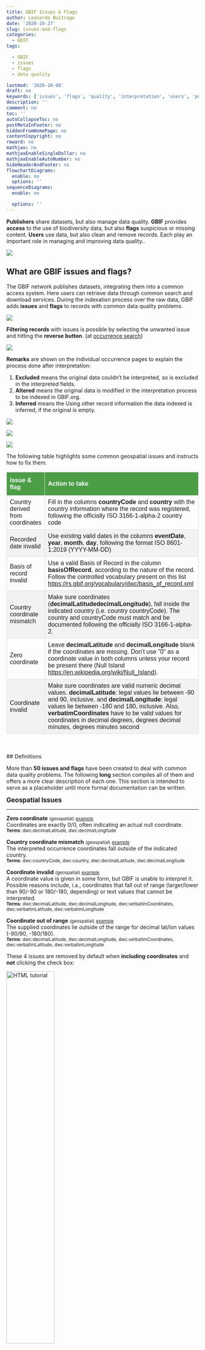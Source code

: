 ```yaml
---
title: GBIF Issues & Flags
author: Leonardo Buitrago
date: '2020-10-27'
slug: issues-and-flags
categories:
  - GBIF
tags:

  - GBIF
  - issues
  - flags
  - data quality

lastmod: '2020-10-08'
draft: no
keywords: ['issues', 'flags', 'quality', 'interpretation', 'users', 'publishers', 'GBIF']
description: ''
comment: no
toc: ''
autoCollapseToc: no
postMetaInFooter: no
hiddenFromHomePage: no
contentCopyright: no
reward: no
mathjax: no
mathjaxEnableSingleDollar: no
mathjaxEnableAutoNumber: no
hideHeaderAndFooter: no
flowchartDiagrams:
  enable: no
  options: ''
sequenceDiagrams:
  enable: no

  options: ''
---
```


**Publishers** share datasets, but also manage data quality.  **GBIF** provides **access** to the use of biodiversity data, but also **flags** suspicious or missing content. **Users** use data, but also clean and remove records. Each play an important role in managing and improving data quality..

![](/post/2020-10-09-issues-and-flags_files/workflow1.png)

## What are GBIF issues and flags?

The GBIF network publishes datasets, integrating them into a common access system. Here users can retrieve data through common search and download services. During the indexation process over the raw data, GBIF adds **issues** and **flags** to records with common data quality problems.

<!--
During **interpretation** GBIF performs additional checks and conversion routines. This **interpretation** is to ensure that data are interoperable and useful.

-->

![](/post/2020-10-09-issues-and-flags_files/workflow2.png)

<!--

* Flags help users to filter or be aware of possible inconsistencies in the data.
* Flags help data providers detect different quality issues that can be fixed in the published dataset/records.

-->

<!--

![](/post/2020-10-09-issues-and-flags_files/issues&flags_main.png)

 Write your comments here 

Thinking on how publishers and users can deal with the issues/flags identified by GBIF.org is important to recognize the most common problems that this mechanism can help to improve the data quality:

- Lack in the use of controlled vocabularies (e.g. basisOfRecord)
- Inconsistent data (e.g. country ≠ countryCode)
- Using appropriate standardized formats, like ISO codes (e.g. countryCode, eventDate)
- Using valid values to interpret/index numeric data (e.g. individualCount, coordinateUncertaintyInMeters)
- Values between the correct numeric range laid in the right columns (e.g. elevation/depth swapped)
- Inappropriate use of zero (0) to document empty or missing values (e.g. decimal Lat/Long = 0)
- Using correct characters to build lists (e.g. references, url)

-->

**Filtering records** with issues is possible by selecting the unwanted issue and hitting the **reverse button**. (at [occurrence search](https://www.gbif.org/occurrence/search))


![](/post/2020-10-09-issues-and-flags_files/filtering.png)

**Remarks** are shown on the individual occurrence pages to explain the process done after interpretation:

1. **Excluded** means the original data couldn’t be interpreted, so is excluded in the interpreted fields.
2. **Altered** means the original data is modified in the interpretation process to be indexed in GBIF.org.
3. **Inferred** means the Using other record information the data indexed is inferred, if the original is empty.

![](/post/2020-10-09-issues-and-flags_files/excluded.png)

![](/post/2020-10-09-issues-and-flags_files/altered.png)

![](/post/2020-10-09-issues-and-flags_files/inferred.png)

<!--

### For Data providers (“publishers”)

A list of issues & flags is also available for each dataset at the dataset page metrics (e.g. https://www.gbif.org/dataset/4fa7b334-ce0d-4e88-aaae-2e0c138d049e/metrics). This helps publishers to identify what data quality issues to tackle.

![](/post/2020-10-09-issues-and-flags_files/dataset.png)

## How to improve data quality using issues and flags?

-->

The following table highlights some common geospatial issues and instructs how to fix them. 

<style>
#issues {
  font-family: "Trebuchet MS", Arial, Helvetica, sans-serif;
  border-collapse: collapse;
  width: 100%;
  max-width: 100%;
  overflow: auto;
}

#issues td, #issues th {
  border: 1px solid #ddd;
  padding: 8px;
}

#issues tr:nth-child(even){background-color: #f2f2f2;}

#issues tr:hover {background-color: #ddd;}

#issues th {
  padding-top: 12px;
  padding-bottom: 12px;
  text-align: left;
  background-color: #4B9E46;
  color: white;
}

</style>

<table id = "issues">
<thead>
<tr>
<th align="left"><strong>Issue &amp; flag</strong></th>
<th align="left"><strong>Action to take</strong></th>
</tr>
</thead>
<tbody>
<tr>
<td align="left">Country derived from coordinates</td>
<td align="left">Fill in the columns <strong>countryCode</strong> and <strong>country</strong> with the country information where the record was registered, following the officially ISO 3166-1-alpha-2 country code</td>
</tr>
<tr>
<td align="left">Recorded date invalid</td>
<td align="left">Use existing valid dates in the columns <strong>eventDate</strong>, <strong>year</strong>, <strong>month</strong>, <strong>day</strong>, following the format ISO 8601-1:2019 (YYYY-MM-DD)</td>
</tr>
<tr>
<td align="left">Basis of record invalid</td>
<td align="left">Use a valid Basis of Record in the column <strong>basisOfRecord</strong>, according to the nature of the record. Follow the controlled vocabulary present on this list <a href="https://rs.gbif.org/vocabulary/dwc/basis_of_record.xml">https://rs.gbif.org/vocabulary/dwc/basis_of_record.xml</a></td>
</tr>
<tr>
<td align="left">Country coordinate mismatch</td>
<td align="left">Make sure coordinates (<strong>decimalLatitude</strong><strong>decimalLongitude</strong>), fall inside the indicated country (i.e. country countryCode). The country and countryCode must match and be documented following the officially ISO 3166-1-alpha-2.</td>
</tr>
<tr>
<td align="left">Zero coordinate</td>
<td align="left">Leave <strong>decimalLatitude</strong> and <strong>decimalLongitude</strong> blank if the coordinates are missing. Don't use "0" as a coordinate value in both columns unless your record be present there (Null Island <a href="https://en.wikipedia.org/wiki/Null_Island">https://en.wikipedia.org/wiki/Null_Island</a>).</td>
</tr>
<tr>
<td align="left">Coordinate invalid</td>
<td align="left">Make sure coordinates are valid numeric decimal values. <strong>decimalLatitude</strong>: legal values lie between -90 and 90, inclusive. and <strong>decimalLongitude</strong>: legal values lie between -180 and 180, inclusive. Also, <strong>verbatimCoordinates</strong> have to be valid values for coordinates in decimal degrees, degrees decimal minutes, degrees minutes second</td>
</tr>
</tbody>
</table>


<br>
<br>
## Definitions

More than **50 issues and flags** have been created to deal with common data quality problems. The following **long** section compiles all of them and offers a more clear description of each one. This section is intended to serve as a placeholder until more formal documentation can be written.  

<big>**Geospatial Issues**</big>

- - -

**Zero coordinate** <small>(geospatial)</small> <small>[example](https://www.gbif.org/occurrence/search?issue=ZERO_COORDINATE)</small><br>Coordinates are exactly 0/0, often indicating an actual null coordinate.<br><small>**Terms**: dwc:decimalLatitude, dwc:decimalLongitude</small><br>

**Country coordinate mismatch** <small>(geospatial)</small> <small>[example](https://www.gbif.org/occurrence/search?issue=COUNTRY_COORDINATE_MISMATCH)</small><br>The interpreted occurrence coordinates fall outside of the indicated country.<br><small>**Terms**: dwc:countryCode, dwc:country, dwc:decimalLatitude, dwc:decimalLongitude</small><br>

**Coordinate invalid** <small>(geospatial)</small> <small>[example](https://www.gbif.org/occurrence/search?issue=COORDINATE_INVALID)</small><br>A coordinate value is given in some form, but GBIF is unable to interpret it. Possible reasons include, i.a., coordinates that fall out of range (larger/lower than 90/-90 or 180/-180, depending) or text values that cannot be interpreted.<br><small>**Terms**: dwc:decimalLatitude, dwc:decimalLongitude, dwc:verbatimCoordinates, dwc:verbatimLatitude, dwc:verbatimLongitude</small><br>

**Coordinate out of range** <small>(geospatial)</small> <small>[example](https://www.gbif.org/occurrence/search?issue=COORDINATE_OUT_OF_RANGE)</small><br>The supplied coordinates lie outside of the range for decimal lat/lon values (-90/90, -180/180).<br><small>**Terms**: dwc:decimalLatitude, dwc:decimalLongitude, dwc:verbatimCoordinates, dwc:verbatimLatitude, dwc:verbatimLongitude</small><br>

These 4 issues are removed by default when **including coordinates** and **not** clicking the check box: 

<img src="/post/2020-10-09-issues-and-flags_files/suspicious.png" alt="HTML tutorial" style="width:50%;">

- - -

**Geodetic datum assumed WGS84** <small>(geospatial)</small> <small>[example](https://www.gbif.org/occurrence/search?issue=GEODETIC_DATUM_ASSUMED_WGS84)</small><br>If the datum is null, data interpretation assumes the record coordinates are in WGS84.<br><small>**Terms**: dwc:geodeticDatum</small><br>

**Geodetic datum invalid** <small>(geospatial)</small> <small>[example](https://www.gbif.org/occurrence/search?issue=GEODETIC_DATUM_INVALID)</small><br>The geodetic datum could not be interpreted, because the supplied term cannot be matched against the vocabulary of known values.<br><small>**Terms**: dwc:geodeticDatum</small><br>

**Country mismatch** <small>(geospatial)</small> <small>[example](https://www.gbif.org/occurrence/search?issue=COUNTRY_MISMATCH)</small><br>Interpreted Country and Country code contradict each other.<br><small>**Terms**: dwc:countryCode, dwc:country</small><br>

**Country derived from coordinates** <small>(geospatial)</small> <small>[example](https://www.gbif.org/occurrence/search?issue=COUNTRY_DERIVED_FROM_COORDINATES)</small><br>If the country and country code are not supplied or cannot be matched to known values, data interpretation derives their content from the decimal coordinates through a [lookup service](https://github.com/gbif/geocode).<br><small>**Terms**: dwc:countryCode, dwc:country, dwc:decimalLatitude, dwc:decimalLongitude</small><br>

**Country invalid** <small>(geospatial)</small> <small>[example](https://www.gbif.org/occurrence/search?issue=COUNTRY_INVALID)</small><br>The country or countryCode given cannot be matched to the vocabulary for country names.<br><small>**Terms**: dwc:country</small><br>

**Continent invalid** <small>(geospatial)</small> <small>[example](https://www.gbif.org/occurrence/search?issue=CONTINENT_INVALID)</small><br>The continent given cannot be matched to the vocabulary for continent names<br><small>**Terms**: dwc:continent</small><br>

**Coordinate rounded** <small>(geospatial)</small> <small>[example](https://www.gbif.org/occurrence/search?issue=COORDINATE_ROUNDED)</small><br>In the data interpretation the original coordinates are rounded to 6 decimals (~1m precision).<br><small>**Terms**: dwc:decimalLatitude, dwc:decimalLongitude</small><br>

**Coordinate reprojected** <small>(geospatial)</small> <small>[example](https://www.gbif.org/occurrence/search?issue=COORDINATE_REPROJECTED)</small><br>The original coordinates were successfully reprojected from a different geodetic datum to WGS84.<br><small>**Terms**: dwc:geodeticDatum</small><br>

**Coordinate reprojection suspicious** <small>(geospatial)</small> <small>[example](https://www.gbif.org/occurrence/search?issue=COORDINATE_REPROJECTION_SUSPICIOUS)</small><br>Indicates successful coordinate reprojection according to provided datum, but which results in a datum shift larger than 0.1 decimal degrees.<br><small>**Terms**: dwc:geodeticDatum, dwc:decimalLatitude, dwc:decimalLongitude</small><br>

**Coordinate reprojection failed** <small>(geospatial)</small> <small>[example](https://www.gbif.org/occurrence/search?issue=COORDINATE_REPROJECTION_FAILED)</small><br>The given decimal latitude and longitude could not be reprojected to WGS84 based on the provided datum.<br><small>**Terms**: dwc:geodeticDatum, dwc:decimalLatitude, dwc:decimalLongitude</small><br>

**Coordinate uncertainty meters invalid** <small>(geospatial)</small> <small>[example](https://www.gbif.org/occurrence/search?issue=COORDINATE_UNCERTAINTY_METERS_INVALID)</small><br>The value given for Coordinate uncertainty in meters, indicating the radius of uncertainty around the given decimal coordinates, is not a valid number, or lies outside a plausible range.<br><small>**Terms**: dwc:coordinateUncertaintyInMeters</small><br>

**Coordinate precision invalid** <small>(geospatial)</small> <small>[example](https://www.gbif.org/occurrence/search?issue=COORDINATE_PRECISION_INVALID)</small><br>Indicates an invalid or very unlikely coordinates precision. The value is not a decimal number as expected, or it has an unusually low or high for a margin of uncertainty.<br><small>**Terms**: dwc:coordinatePrecision</small><br>

**Presumed negated longitude** <small>(geospatial)</small> <small>[example](https://www.gbif.org/occurrence/search?issue=PRESUMED_NEGATED_LONGITUDE)</small><br>The supplied longitude value places the coordinates outside of the indicated country. Negating the longitude value would result in a country match.<br><small>**Terms**: dwc:decimalLongitude</small><br>

**Presumed negated latitude** <small>(geospatial)</small> <small>[example](https://www.gbif.org/occurrence/search?issue=PRESUMED_NEGATED_LATITUDE)</small><br>The supplied latitude value places the coordinates outside of the indicated country. Negating the latitude value would result in a country match.<br><small>**Terms**: dwc:decimalLatitude</small><br>

**Presumed swapped coordinate** <small>(geospatial)</small> <small>[example](https://www.gbif.org/occurrence/search?issue=PRESUMED_SWAPPED_COORDINATE)</small><br>Coordinates seem to be swapped when testing against the interpreted country.<br><small>**Terms**: dwc:decimalLatitude, dwc:decimalLongitude, dwc:country</small><br>

**Depth min max swapped** <small>(geospatial)</small> <small>[example](https://www.gbif.org/occurrence/search?issue=DEPTH_MIN_MAX_SWAPPED)</small><br>The values for minimum and maximum depth appear to the swapped.<br><small>**Terms**: dwc:minimumDepthInMeters, dwc:maximumDepthInMeters</small><br>

**Depth non numeric** <small>(geospatial)</small> <small>[example](https://www.gbif.org/occurrence/search?issue=DEPTH_NON_NUMERIC)</small><br>The values for minimum and maximum depth are non-numeric values and cannot be interpreted.<br><small>**Terms**: dwc:minimumDepthInMeters, dwc:maximumDepthInMeters</small><br>

**Depth unlikely** <small>(geospatial)</small> <small>[example](https://www.gbif.org/occurrence/search?issue=DEPTH_UNLIKELY)</small><br>The values for minimum and maximum depth are negative or higher than 11000 (Mariana Trench depth in meters).<br><small>**Terms**: dwc:minimumDepthInMeters, dwc:maximumDepthInMeters</small><br>

**Depth not metric** <small>(geospatial)</small> <small>[example](https://www.gbif.org/occurrence/search?issue=DEPTH_NOT_METRIC)</small><br>Set if supplied depth is not given in the metric system, for example using feet instead of meters.<br><small>**Terms**: dwc:minimumDepthInMeters, dwc:maximumDepthInMeters</small><br>

**Elevation non numeric** <small>(geospatial)</small> <small>[example](https://www.gbif.org/occurrence/search?issue=ELEVATION_NON_NUMERIC)</small><br>The values for minimum and maximum elevation are non-numeric values and cannot be interpreted.<br><small>**Terms**: dwc:minimumElevationInMeters, dwc:maximumElevationMeters</small><br>

**Elevation min max swapped** <small>(geospatial)</small> <small>[example](https://www.gbif.org/occurrence/search?issue=ELEVATION_MIN_MAX_SWAPPED)</small><br>The values for minimum and maximum elevation appear to the swapped.<br><small>**Terms**: dwc:minimumElevationInMeters, dwc:maximumElevationInMeters</small><br>

**Elevation not metric** <small>(geospatial)</small> <small>[example](https://www.gbif.org/occurrence/search?issue=ELEVATION_NOT_METRIC)</small><br>Set if supplied elevation is not given in the metric system, for example using feet instead of meters.<br><small>**Terms**: dwc:minimumElevationInMeters, dwc:maximumElevationInMeters</small><br>

- - -

**Zero** occurrence records are flagged with the following **geospatial issues** on GBIF as of the writing of this post. 

**Elevation unlikely** <small>(geospatial)</small> <small>[example](https://www.gbif.org/occurrence/search?issue=ELEVATION_UNLIKELY)</small><br>The values for minimum and maximum elevation are above the troposphere (17000 m) or below Mariana Trench (11000 m).<br><small>**Terms**: dwc:minimumElevationInMeters, dwc:maximumElevationInMeters</small><br>

**Continent country mismatch** <small>(geospatial)</small> <small>[example](https://www.gbif.org/occurrence/search?issue=CONTINENT_COUNTRY_MISMATCH)</small><br>The interpreted continent and country do not match up.<br><small>**Terms**: dwc:continent, dwc:countryCode, dwc:country</small><br>

**Continent derived from coordinates** <small>(geospatial)</small> <small>[example](https://www.gbif.org/occurrence/search?issue=CONTINENT_DERIVED_FROM_COORDINATES)</small><br>If no value is supplied for the continent or if the values cannot be matched against a known vocabulary, data interpretation derives the continent from the decimal coordinates.<br><small>**Terms**: dwc:continent, dwc:decimalLatitude, dwc:decimal Longitude</small><br>

<!-- maybe do not we need deprecated issues -->
<!-- **Coordinate accuracy invalid** <small>(geospatial)</small> <small>[example](https://www.gbif.org/occurrence/search?issue=COORDINATE_ACCURACY_INVALID)</small><br>Deprecated.<br><small>**Terms**: NA</small><br> -->

<!-- **Coordinate precision uncertainty mismatch** <small>(geospatial)</small> <small>[example](https://www.gbif.org/occurrence/search?issue=COORDINATE_PRECISION_UNCERTAINTY_MISMATCH)</small><br>Deprecated.<br><small>**Terms**: NA</small><br> -->

<br>
<big>**Taxonomic Issues**</big>

- - -

**Taxon match higherrank** <small>(taxonomic)</small> <small>[example](https://www.gbif.org/occurrence/search?issue=TAXON_MATCH_HIGHERRANK)</small><br>The record can be matched to the GBIF taxonomic backbone at a higher rank, but not with the scientific name given.<br><small>**Terms**: dwc:scientificName,dwc:kingdom,dwc:phylum, dwc:class, dwc:order, dwc:family, dwc:genus, dwc:subgenus, dwc:specificEpithet, dwc:infraspecificEpithet, dwc:taxonRank</small><br><br> 
Reasons include:<br/>- The name is new, and not available in the taxonomic datasets yet<br/>- The name is missing in the backbone's taxonomic sources for others reasons<br/>- Formatting or spelling of the scientific name caused interpretation errors

**Taxon match none** <small>(taxonomic)</small> <small>[example](https://www.gbif.org/occurrence/search?issue=TAXON_MATCH_NONE)</small><br>Matching to the taxonomic backbone cannot be done cause there was no match at all or several matches with too little information to keep them apart (homonyms).<br><small>**Terms**: dwc:scientificName,dwc:kingdom,dwc:phylum, dwc:class, dwc:order, dwc:family, dwc:genus, dwc:subgenus, dwc:specificEpithet, dwc:infraspecificEpithet, dwc:taxonRank</small><br>

**Taxon match fuzzy** <small>(taxonomic)</small> <small>[example](https://www.gbif.org/occurrence/search?issue=TAXON_MATCH_FUZZY)</small><br>Matching to the taxonomic backbone can only be done using a fuzzy, non exact match.<br><small>**Terms**: dwc:scientificName,dwc:kingdom,dwc:phylum, dwc:class, dwc:order, dwc:family, dwc:genus, dwc:subgenus, dwc:specificEpithet, dwc:infraspecificEpithet, dwc:taxonRank</small><br>

<br>
<big>**Date Issues**</big>

- - -

**Recorded date invalid** <small>(date)</small> <small>[example](https://www.gbif.org/occurrence/search?issue=RECORDED_DATE_INVALID)</small><br>The recording date given cannot be intrepreted because is invalid.<br><small>**Terms**: dwc:eventDate, dwc:year, dwc:month, dwc:day</small><br><br> Reasons include:<br/>- A non-existing date (e.g "1995-04-34")<br/>- Missing date parts (e.g. Event date without year).<br/>- The date format does not follow the ISO 8601 standard (YYYY-MM-DD)<br>

**Recorded date mismatch** <small>(date)</small> <small>[example](https://www.gbif.org/occurrence/search?issue=RECORDED_DATE_MISMATCH)</small><br>The recording date specified as the eventDate string and the individual year, month, day are contradicting.<br><small>**Terms**: dwc:eventDate, dwc:year, dwc:month, dwc:day</small><br>

**Identified date unlikely** <small>(date)</small> <small>[example](https://www.gbif.org/occurrence/search?issue=IDENTIFIED_DATE_UNLIKELY)</small><br>The identification date is in the future or before Linnean times (1700).<br><small>**Terms**: dwc:dateIdentified</small><br>

**Recorded Date Unlikely** <small>(date)</small> <small>[example](https://www.gbif.org/occurrence/search?issue=RECORDED_DATE_UNLIKELY)</small><br>The recording date is highly unlikely, falling either into the future or representing a very old date before 1600 that predates modern taxonomy.<br><small>**Terms**: dwc:eventDate, dwc:year, dwc:month, dwc:day</small><br>

**Multimedia date invalid** <small>(date)</small> <small>[example](https://www.gbif.org/occurrence/search?issue=MULTIMEDIA_DATE_INVALID)</small><br>The creation date given cannot be intrepreted because is invalid.<br><small>**Terms**: dc:created</small><br><br> Reasons include:<br/>- A non-existing date (e.g "1995-04-34")<br/>- Missing date parts (e.g. Event date without year).<br/>- The date format does not follow the ISO 8601 standard (YYYY-MM-DD)

**Identified date invalid** <small>(date)</small> <small>[example](https://www.gbif.org/occurrence/search?issue=IDENTIFIED_DATE_INVALID)</small><br>The identification date given cannot be intrepreted because is invalid.<br><small>**Terms**: dwc:dateIdentified</small><br><br>Reasons include:<br>- A non-existing date (e.g "1995-04-34")<br>- Missing date parts (e.g. without year).<br>- The date format does not follow the ISO 8601 standard (YYYY-MM-DD)<br>

**Modified date invalid** <small>(date)</small> <small>[example](https://www.gbif.org/occurrence/search?issue=MODIFIED_DATE_INVALID)</small><br>A (partial) invalid modified date is given.<br><small>**Terms**: dc:modified</small><br><br>Reasons include:<br/>- A non-existing date (e.g "1995-04-34")<br/>- Missing date parts (e.g. without year).<br/>- The date format does not follow the ISO 8601 standard (YYYY-MM-DD)

**Modified date unlikely** <small>(date)</small> <small>[example](https://www.gbif.org/occurrence/search?issue=MODIFIED_DATE_UNLIKELY)</small><br>The modified date given is in the future or predates unix time (1970).<br><small>**Terms**: dc:modified</small><br>

**Georeferenced date invalid** <small>(date)</small> <small>[example](https://www.gbif.org/occurrence/search?issue=GEOREFERENCED_DATE_INVALID)</small><br>The georeference date given cannot be intrepreted because it is invalid.<br> 
<small>**Terms**: dwc:georeferencedDate</small><br>

Reasons include:<br>
- A non-existing date (e.g "1995-04-34").<br>
- Missing date parts (e.g. without year).<br>
- The date format does not follow the ISO 8601 standard (YYYY-MM-DD)

**Georeferenced date unlikely** <small>(date)</small> <small>[example](https://www.gbif.org/occurrence/search?issue=GEOREFERENCED_DATE_UNLIKELY)</small><br>The georeference date given is in the future or before Linnean times (1700).<br><small>**Terms**: dwc:georeferencedDate</small><br>

<br>
<big>**Vocabulary Issues**</big>

- - -

**Basis of record invalid** <small>(vocabulary)</small> <small>[example](https://www.gbif.org/occurrence/search?issue=BASIS_OF_RECORD_INVALID)</small><br>The given basis of record is impossible to interpret or very different from the recommended vocabulary: http://rs.gbif.org/vocabulary/dwc/basis_of_record.xml<br><small>**Terms**: dwc:basisOfRecord</small><br>

**Type status invalid** <small>(vocabulary)</small> <small>[example](https://www.gbif.org/occurrence/search?issue=TYPE_STATUS_INVALID)</small><br>The given type status is impossible to interpret or very different from the recommended vocabulary: https://rs.gbif.org/vocabulary/gbif/type_status.xml<br><small>**Terms**: dwc:typeStatus</small><br>

**Occurrence status unparsable** <small>(vocabulary)</small> <small>[example](https://www.gbif.org/occurrence/search?issue=OCCURRENCE_STATUS_UNPARSABLE)</small><br>The given occurenceStatus value cannot be interpreted; it does not match any of the known (vocabulary) values that indicate the presence or absence of a species at collection or observation event.<br><small>**Terms**: dwc:occurrenceStatus</small><br>

<br>
<big>**Other Issues**</big>

- - -

**Individual count invalid** <small>(individual count)</small> <small>[example](https://www.gbif.org/occurrence/search?issue=INDIVIDUAL_COUNT_INVALID)</small><br>Individual count value not parsable into a positive integer.<br><small>**Terms**: dwc:individualCount</small><br>

**Individual count conflicts with occurrence status** <small>(individual count)</small> <small>[example](https://www.gbif.org/occurrence/search?issue=INDIVIDUAL_COUNT_CONFLICTS_WITH_OCCURRENCE_STATUS)</small><br>The values given for the individual count and for the status of the occurrence (present/absent) contradict each other (e.g. the count is 0 but the status says "present").<br><small>**Terms**: dwc:individualCount, dwc:occurrenceStatus</small><br>

**Occurrence status inferred from individual count** <small>(occurrence status)</small> <small>[example](https://www.gbif.org/occurrence/search?issue=OCCURRENCE_STATUS_INFERRED_FROM_INDIVIDUAL_COUNT)</small><br>The present/absent status of the occurrence was inferred from the individual count value because no status value was supplied explicitly. An individual count of 0 is interpreted as status="absent", a value > 0 as "present"<br><small>**Terms**: dwc:individualCount, dwc:occurrenceStatus</small><br>

**References URI invalid** <small>(uri)</small> <small>[example](https://www.gbif.org/occurrence/search?issue=REFERENCES_URI_INVALID)</small><br>The references URL cannot be resolved, and may be malformed or contain invalid characters. If there is more than one URL, the values have to be separated by a pipe symbol "|".<br><small>**Terms**: dc:references</small><br>

**Multimedia URI invalid** <small>(uri)</small> <small>[example](https://www.gbif.org/occurrence/search?issue=MULTIMEDIA_URI_INVALID)</small><br>The multimedia URL cannot be resolved, and may be malformed or contain invalid characters. If there is more than one URL, the values have to be separated by a pipe symbol "|".<br><small>**Terms**: dwc:associatedMedia</small><br>

**Interpretation error** <small>(interpretation)</small> <small>[example](https://www.gbif.org/occurrence/search?issue=INTERPRETATION_ERROR)</small><br>An error occurred during interpretation, leaving the record interpretation incomplete.<br><small>**Terms**: GBIF interpretation</small><br>


